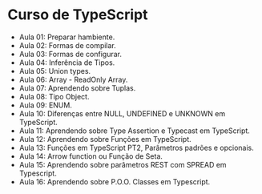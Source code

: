 # Curso de TypeScript

- Aula 01: Preparar hambiente.
- Aula 02: Formas de compilar.
- Aula 03: Formas de configurar.
- Aula 04: Inferência de Tipos.
- Aula 05: Union types.
- Aula 06: Array - ReadOnly Array.
- Aula 07: Aprendendo sobre Tuplas.
- Aula 08: Tipo Object.
- Aula 09: ENUM.
- Aula 10: Diferenças entre NULL, UNDEFINED e UNKNOWN em TypeScript.
- Aula 11: Aprendendo sobre Type Assertion e Typecast em TypeScript.
- Aula 12: Aprendendo sobre Funções em TypeScript.
- Aula 13: Funções em TypeScript PT2, Parâmetros padrões e opcionais.
- Aula 14: Arrow function ou Função de Seta.
- Aula 15: Aprendendo sobre parâmetros REST com SPREAD em Typescript.
- Aula 16: Aprendendo sobre P.O.O. Classes em Typescript.
